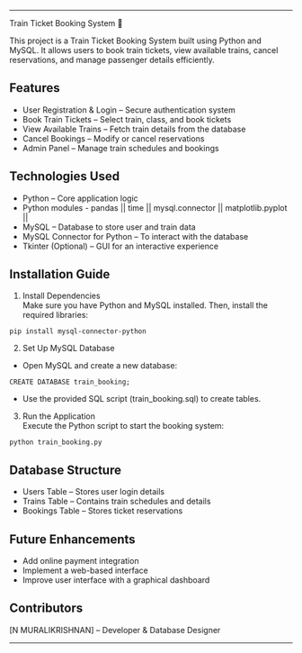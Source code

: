 
---

Train Ticket Booking System 🚆  

This project is a Train Ticket Booking System built using Python and MySQL. It allows users to book train tickets, view available trains, cancel reservations, and manage passenger details efficiently.  

## Features  
- User Registration & Login – Secure authentication system  
- Book Train Tickets – Select train, class, and book tickets  
- View Available Trains – Fetch train details from the database  
- Cancel Bookings – Modify or cancel reservations  
- Admin Panel – Manage train schedules and bookings  

## Technologies Used  
- Python – Core application logic  
- Python modules - pandas || time || mysql.connector || matplotlib.pyplot || 
- MySQL – Database to store user and train data  
- MySQL Connector for Python – To interact with the database  
- Tkinter (Optional) – GUI for an interactive experience  

## Installation Guide  

1. Install Dependencies  
Make sure you have Python and MySQL installed. Then, install the required libraries:  
```
pip install mysql-connector-python
```

2. Set Up MySQL Database  
- Open MySQL and create a new database:  
```
CREATE DATABASE train_booking;
```
- Use the provided SQL script (train_booking.sql) to create tables.  

3. Run the Application  
Execute the Python script to start the booking system:  
```
python train_booking.py
```

## Database Structure  
- Users Table – Stores user login details  
- Trains Table – Contains train schedules and details  
- Bookings Table – Stores ticket reservations  

## Future Enhancements  
- Add online payment integration  
- Implement a web-based interface  
- Improve user interface with a graphical dashboard  

## Contributors  
[N MURALIKRISHNAN] – Developer & Database Designer  

---
